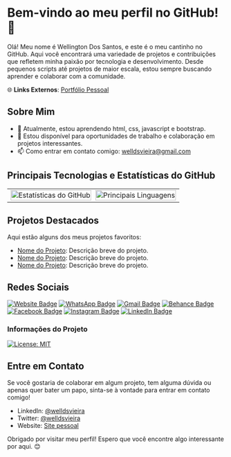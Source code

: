 # Bem-vindo ao meu perfil no GitHub! 👋

Olá! Meu nome é Wellington Dos Santos, e este é o meu cantinho no GitHub. Aqui você encontrará uma variedade de projetos e contribuições que refletem minha paixão por tecnologia e desenvolvimento. Desde pequenos scripts até projetos de maior escala, estou sempre buscando aprender e colaborar com a comunidade.

🌐 **Links Externos**: [Portfólio Pessoal](https://welldsvieira.github.io/portfolio/)
## Sobre Mim

- 🌱 Atualmente, estou aprendendo html, css, javascript e bootstrap.
- 💼 Estou disponível para oportunidades de trabalho e colaboração em projetos interessantes.
- 📫 Como entrar em contato comigo: welldsvieira@gmail.com

## Principais Tecnologias e Estatísticas do GitHub

<table style="width: 100%; border-collapse: collapse;">
  <tr>
    <td style="width: 50%; padding-right: 5px;">
      <img src="https://github-readme-stats.vercel.app/api?username=Welldsvieira&show_icons=true&theme=radical" alt="Estatísticas do GitHub" style="width: 100%; height: 100%;" />
    </td>
    <td style="width: 50%; padding-left: 5px;">
      <a href="https://github.com/Welldsvieira">
        <img src="https://github-readme-stats.vercel.app/api/top-langs/?username=Welldsvieira&layout=compact&theme=dark" alt="Principais Linguagens" style="width: 100%; height: 100%;" />
      </a>
    </td>
  </tr>
</table>

## Projetos Destacados

Aqui estão alguns dos meus projetos favoritos:

- [Nome do Projeto](link): Descrição breve do projeto.
- [Nome do Projeto](link): Descrição breve do projeto.
- [Nome do Projeto](link): Descrição breve do projeto.
  
## Redes Sociais

[![Website Badge](https://img.shields.io/badge/website-000000?style=for-the-badge&logo=About.me&logoColor=white)](https://welldsvieira.github.io/website_pessoal/)
[![WhatsApp Badge](https://img.shields.io/badge/WhatsApp-25D366?style=for-the-badge&logo=whatsapp&logoColor=white)]([link_para_o_seu_whatsapp]https://wa.me/5585992613668?text=Ol%C3%A1%20Wellington%20!)
[![Gmail Badge](https://img.shields.io/badge/Gmail-D14836?style=for-the-badge&logo=gmail&logoColor=white)](mailto:welldsvieira@gmail.com)
[![Behance Badge](https://img.shields.io/badge/-Behance-blue?style=for-the-badge&logo=behance&logoColor=white)](http://www.behance.net/welldsvieira)
[![Facebook Badge](https://img.shields.io/badge/Facebook-1877F2?style=for-the-badge&logo=facebook&logoColor=white)](https://www.facebook.com/welldsvieira/)
[![Instagram Badge](https://img.shields.io/badge/Instagram-E4405F?style=for-the-badge&logo=instagram&logoColor=white)](https://instagram.com/welldsvieira)
[![LinkedIn Badge](https://img.shields.io/badge/LinkedIn-0077B5?style=for-the-badge&logo=linkedin&logoColor=white)](https://www.linkedin.com/in/welldsvieira/)

### Informações do Projeto

[![License: MIT](https://img.shields.io/badge/License-MIT-yellow.svg)](https://opensource.org/licenses/MIT)

## Entre em Contato

Se você gostaria de colaborar em algum projeto, tem alguma dúvida ou apenas quer bater um papo, sinta-se à vontade para entrar em contato comigo!

- LinkedIn: [@welldsvieira](https://www.linkedin.com/in/welldsvieira/)
- Twitter: [@welldsvieira](https://twitter.com/welldsvieira)
- Website: [Site pessoal](https://welldsvieira.github.io/website_pessoal/)

Obrigado por visitar meu perfil! Espero que você encontre algo interessante por aqui. 😊
